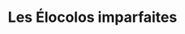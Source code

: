 ---
title: "Les Élocolos imparfaites"
url: /saint-donat-de-montcalm/les-elocolos-imparfaites/
shop: supermarket
---